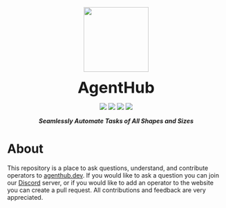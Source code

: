<p align="center">
<br><br>
<a "https://agenthub.dev/"><img src="https://cdn.discordapp.com/attachments/1095427515717267658/1108119925731627129/transparent.png" width="150px"></a>
</p>

<p align="center">
  <span style="font-size: 36px;"><strong>AgentHub</strong></span>
</p>


<p align=center>
<a href="https://github.com/misha-agenthub/agenthub_operators/graphs/commit-activity"><img src="https://img.shields.io/badge/Maintained%3F-yes-green.svg"></a>
<a href="https://github.com/misha-agenthub/agenthub_operators/blob/master/LICENSE"><img src="https://img.shields.io/github/license/misha-agenthub/agenthub_operators"></a>
<a href="http://makeapullrequest.com"><img src="https://img.shields.io/badge/PRs-welcome-brightgreen.svg?style=flat-square"></a>
<a href="https://discord.gg/nVrtEJryA4"><img src="https://dcbadge.vercel.app/api/server/nVrtEJryA4?compact=true&style=flat"></a>
</p>

<p align="center">
<b><em>Seamlessly Automate Tasks of All Shapes and Sizes</em></b>
</p>


<!-- <p align="center">
<a href="https://github.com/misha-agenthub/agenthub_operators/graphs/contributors">
  <img src="https://contrib.rocks/image?repo=misha-agenthub/agenthub_operators" />
</a> -->

# About

This repository is a place to ask questions, understand, and contribute operators to [agenthub.dev](https://agenthub.dev). If you would like to ask a question you can join our [Discord](https://discord.gg/nVrtEJryA4) server, or if you would like to add an operator to the website you can create a pull request. All contributions and feedback are very appreciated.

<!-- # Documentation

## Project Structure

There are three main parts of this repository: -->
